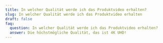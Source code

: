 ```yaml
---
title: In welcher Qualität werde ich das Produktvideo erhalten?
slug: In welcher Qualität werde ich das Produktvideo erhalten
draft: false
faq:
  question: In welcher Qualität werde ich das Produktvideo erhalten?
  answer: Die höchstmögliche Qualität, das ist 4K UHD!
---
```


